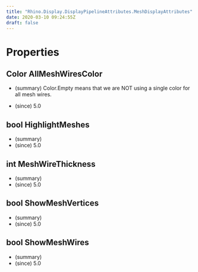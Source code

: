 ```yaml
---
title: "Rhino.Display.DisplayPipelineAttributes.MeshDisplayAttributes"
date: 2020-03-10 09:24:55Z
draft: false
---
```


# Properties
## Color AllMeshWiresColor
- (summary) 
       Color.Empty means that we are NOT using a single color for all mesh wires.
       
- (since) 5.0
## bool HighlightMeshes
- (summary) 
- (since) 5.0
## int MeshWireThickness
- (summary) 
- (since) 5.0
## bool ShowMeshVertices
- (summary) 
- (since) 5.0
## bool ShowMeshWires
- (summary) 
- (since) 5.0
